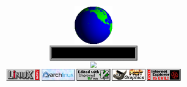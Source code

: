 <!-- Hello World -->
<div align="center">
<img src="assets/earth.gif"><br>
<img style="" src="assets/hello.gif">
</div>

<!-- Visitors -->
<div align="center">
<img src="https://profile-counter.glitch.me/seajee/count.svg">
</div>

<!-- GIFS -->
<div align="center">
<img src="assets/linuxnow.gif">
<img src="assets/archlinux.gif">
<img src="assets/vim.gif">
<img src="assets/hotgraphics.gif">
<img src="assets/evilexplorer.gif">
</div>